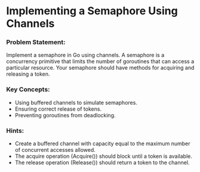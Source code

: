 # Implementing a Semaphore Using Channels

### Problem Statement:

Implement a semaphore in Go using channels. A semaphore is a concurrency primitive that limits the number of goroutines that can access a particular resource. Your semaphore should have methods for acquiring and releasing a token.

### Key Concepts:

- Using buffered channels to simulate semaphores.
- Ensuring correct release of tokens.
- Preventing goroutines from deadlocking.

### Hints:

- Create a buffered channel with capacity equal to the maximum number of concurrent accesses allowed.
- The acquire operation (Acquire()) should block until a token is available.
- The release operation (Release()) should return a token to the channel.
